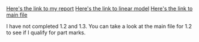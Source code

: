 [Here's the link to my report](doc/soln.pdf)
[Here's the link to linear model](code/linear_model.py)
[Here's the link to main file](code/main.py)

I have not completed 1.2 and 1.3. You can take a look at the main file for 1.2 to see if I qualify for part marks.